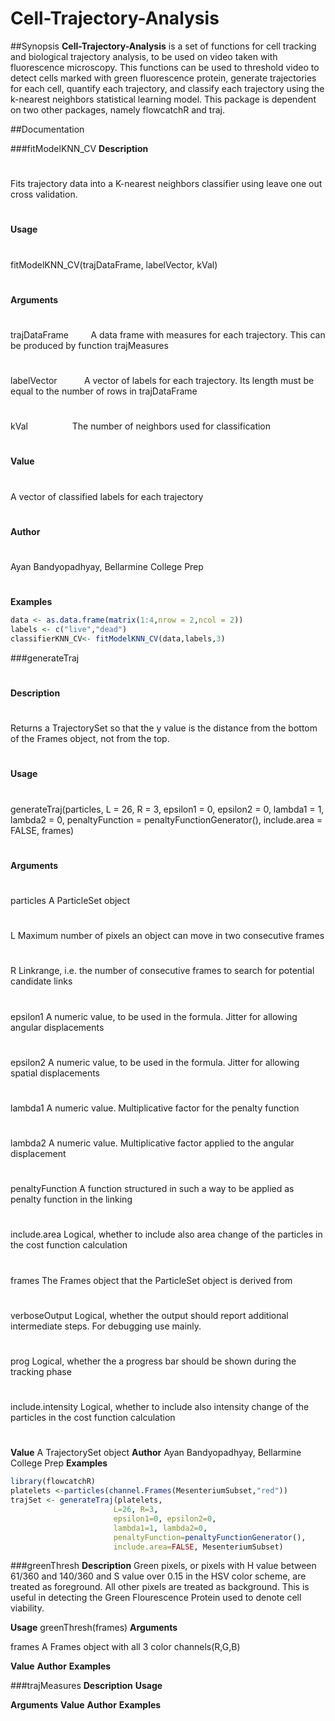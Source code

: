 Cell-Trajectory-Analysis
========================

##Synopsis
**Cell-Trajectory-Analysis** is a set of functions for cell tracking and biological trajectory analysis, to be used on video
taken with fluorescence microscopy. This functions can be used to threshold video to detect cells marked with green fluorescence protein, generate trajectories for each cell, quantify each trajectory, and classify each trajectory using the k-nearest neighbors statistical learning model. This package is dependent on two other packages, namely flowcatchR and traj.

##Documentation 

###fitModelKNN_CV
**Description**
#
Fits trajectory data into a K-nearest neighbors classifier using leave one out cross validation.
#
**Usage**
#
fitModelKNN_CV(trajDataFrame, labelVector, kVal)
#
**Arguments**
#
trajDataFrame &nbsp;&nbsp;&nbsp;&nbsp;&nbsp;&nbsp;&nbsp; A data frame with measures for each trajectory. This can be produced by function trajMeasures
#
labelVector	&nbsp;&nbsp;&nbsp;&nbsp;&nbsp;&nbsp;&nbsp;&nbsp;&nbsp; A vector of labels for each trajectory. Its length must be equal to the number of rows in trajDataFrame
#
kVal &nbsp;&nbsp;&nbsp;&nbsp;&nbsp;&nbsp;&nbsp;&nbsp;&nbsp;&nbsp;&nbsp;&nbsp;&nbsp;&nbsp;&nbsp;&nbsp;	The number of neighbors used for classification
#
**Value**
#
A vector of classified labels for each trajectory
#
**Author**
#
Ayan Bandyopadhyay, Bellarmine College Prep
#
**Examples**
```r
data <- as.data.frame(matrix(1:4,nrow = 2,ncol = 2))
labels <- c("live","dead")
classifierKNN_CV<- fitModelKNN_CV(data,labels,3)
```

###generateTraj
#
**Description**
#
Returns a TrajectorySet so that the y value is the distance from the bottom of the Frames object, not from the top.
#
**Usage**
#
generateTraj(particles, L = 26, R = 3, epsilon1 = 0, epsilon2 = 0,
  lambda1 = 1, lambda2 = 0, penaltyFunction = penaltyFunctionGenerator(),
  include.area = FALSE, frames)
#
**Arguments**
#
particles	          A ParticleSet object
#
L	                  Maximum number of pixels an object can move in two consecutive frames
#
R	                  Linkrange, i.e. the number of consecutive frames to search for potential candidate links
#
epsilon1	          A numeric value, to be used in the formula. Jitter for allowing angular displacements
#
epsilon2	          A numeric value, to be used in the formula. Jitter for allowing spatial displacements
#
lambda1	            A numeric value. Multiplicative factor for the penalty function
#
lambda2	            A numeric value. Multiplicative factor applied to the angular displacement
#
penaltyFunction     A function structured in such a way to be applied as penalty function in the linking
#
include.area	      Logical, whether to include also area change of the particles in the cost function calculation
#
frames	            The Frames object that the ParticleSet object is derived from
#
verboseOutput	      Logical, whether the output should report additional intermediate steps. For debugging use mainly.
#
prog	              Logical, whether the a progress bar should be shown during the tracking phase
#
include.intensity	  Logical, whether to include also intensity change of the particles in the cost function calculation
#
**Value**
A TrajectorySet object
**Author**
Ayan Bandyopadhyay, Bellarmine College Prep
**Examples**
```r
library(flowcatchR)
platelets <-particles(channel.Frames(MesenteriumSubset,"red"))
trajSet <- generateTraj(platelets,
                       L=26, R=3,
                       epsilon1=0, epsilon2=0,
                       lambda1=1, lambda2=0,
                       penaltyFunction=penaltyFunctionGenerator(),
                       include.area=FALSE, MesenteriumSubset)
```

###greenThresh
**Description**
Green pixels, or pixels with H value between 61/360 and 140/360 and S value over 0.15 in the HSV color scheme, are treated as foreground. All other pixels are treated as background. This is useful in detecting the Green Flourescence Protein used to denote cell viability.

**Usage**
greenThresh(frames)
**Arguments**

frames	             A Frames object with all 3 color channels(R,G,B)

**Value**
**Author**
**Examples**


###trajMeasures
**Description**
**Usage**

**Arguments**
**Value**
**Author**
**Examples**
